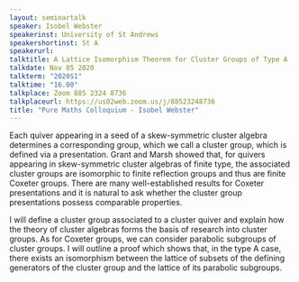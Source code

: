 ```yaml
---
layout: seminartalk
speaker: Isobel Webster
speakerinst: University of St Andrews
speakershortinst: St A
speakerurl: 
talktitle: A Lattice Isomorphism Theorem for Cluster Groups of Type A
talkdate: Nov 05 2020
talkterm: "2020S1"
talktime: "16.00"
talkplace: Zoom 885 2324 8736
talkplaceurl: https://us02web.zoom.us/j/88523248736
title: "Pure Maths Colloquium - Isobel Webster"
---
```


Each quiver appearing in a seed of a skew-symmetric cluster algebra determines a corresponding group, which we call a cluster group, which is defined via a presentation. Grant and Marsh showed that, for quivers appearing in skew-symmetric cluster algebras of finite type, the associated cluster groups are isomorphic to finite reflection groups and thus are finite Coxeter groups. There are many well-established results for Coxeter presentations and it is natural to ask whether the cluster group presentations possess comparable properties.

I will define a cluster group associated to a cluster quiver and explain how the theory of cluster algebras forms the basis of research into cluster groups. As for Coxeter groups, we can consider parabolic subgroups of cluster groups. I will outline a proof which shows that, in the type A case, there exists an isomorphism between the lattice of subsets of the defining generators of the cluster group and the lattice of its parabolic subgroups.